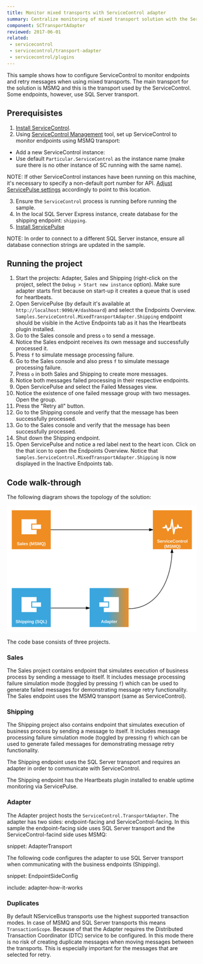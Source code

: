 ```yaml
---
title: Monitor mixed transports with ServiceControl adapter
summary: Centralize monitoring of mixed transport solution with the ServiceControl adapter
component: SCTransportAdapter
reviewed: 2017-06-01
related:
 - servicecontrol
 - servicecontrol/transport-adapter
 - servicecontrol/plugins
---
```



This sample shows how to configure ServiceControl to monitor endpoints and retry messages when using mixed transports. The main transport for the solution is MSMQ and this is the transport used by the ServiceControl. Some endpoints, however, use SQL Server transport.


## Prerequisistes

 1. [Install ServiceControl](/servicecontrol/installation.md). 
 2. Using [ServiceControl Management](/servicecontrol/license.md#servicecontrol-management-app) tool, set up ServiceControl to monitor endpoints using MSMQ transport:
	 
   * Add a new ServiceControl instance:
   * Use default `Particular.ServiceControl` as the instance name (make sure there is no other instance of SC running with the same name).

NOTE: If other ServiceControl instances have been running on this machine, it's necessary to specify a non-default port number for API. [Adjust ServicePulse settings](/servicepulse/host-config.md#changing-the-servicecontrol-url) accordingly to point to this location.
 
 3. Ensure the `ServiceControl` process is running before running the sample.
 4. In the local SQL Server Express instance, create database for the shipping endpoint: `shipping`.
 5. [Install ServicePulse](/servicepulse/installation.md)

NOTE: In order to connect to a different SQL Server instance, ensure all database connection strings are updated in the sample.


## Running the project

 1. Start the projects: Adapter, Sales and Shipping (right-click on the project, select the `Debug > Start new instance` option). Make sure adapter starts first because on start-up it creates a queue that is used for heartbeats.
 1. Open ServicePulse (by default it's available at `http://localhost:9090/#/dashboard`) and select the Endpoints Overview. `Samples.ServiceControl.MixedTransportAdapter.Shipping` endpoint should be visible in the Active Endpoints tab as it has the Heartbeats plugin installed.
 1. Go to the Sales console and press `o` to send a message.
 1. Notice the Sales endpoint receives its own message and successfully processed it.
 1. Press `f` to simulate message processing failure.
 1. Go to the Sales console and also press `f` to simulate message processing failure.
 1. Press `o` in both Sales and Shipping to create more messages.
 1. Notice both messages failed processing in their respective endpoints.
 1. Open ServicePulse and select the Failed Messages view.
 1. Notice the existence of one failed message group with two messages. Open the group.
 1. Press the "Retry all" button.
 1. Go to the Shipping console and verify that the message has been successfully processed.
 1. Go to the Sales console and verify that the message has been successfully processed.
 1. Shut down the Shipping endpoint.
 1. Open ServicePulse and notice a red label next to the heart icon. Click on the that icon to open the Endpoints Overview. Notice that `Samples.ServiceControl.MixedTransportAdapter.Shipping` is now displayed in the Inactive Endpoints tab.


## Code walk-through 

The following diagram shows the topology of the solution:

![Topology diagram](diagram.svg)

The code base consists of three projects.


### Sales

The Sales project contains endpoint that simulates execution of business process by sending a message to itself. It  includes message processing failure simulation mode (toggled by pressing `f`) which can be used to generate failed messages for demonstrating message retry functionality. The Sales endpoint uses the MSMQ transport (same as ServiceControl).


### Shipping

The Shipping project also contains endpoint that simulates execution of business process by sending a message to itself. It  includes message processing failure simulation mode (toggled by pressing `f`) which can be used to generate failed messages for demonstrating message retry functionality.

The Shipping endpoint uses the SQL Server transport and requires an adapter in order to communicate with ServiceControl.

The Shipping endpoint has the Heartbeats plugin installed to enable uptime monitoring via ServicePulse.


### Adapter

The Adapter project hosts the `ServiceControl.TransportAdapter`. The adapter has two sides: endpoint-facing and ServiceControl-facing. In this sample the endpoint-facing side uses SQL Server transport and the ServiceControl-facind side uses MSMQ:

snippet: AdapterTransport

The following code configures the adapter to use SQL Server transport when communicating with the business endpoints (Shipping).

snippet: EndpointSideConfig

include: adapter-how-it-works


### Duplicates

By default NServiceBus transports use the highest supported transaction modes. In case of MSMQ and SQL Server transports this means `TransactionScope`. Because of that the Adapter requires the Distributed Transaction Coordinator (DTC) service to be configured. In this mode there is no risk of creating duplicate messages when moving messages between the transports. This is especially important for the messages that are selected for retry.
